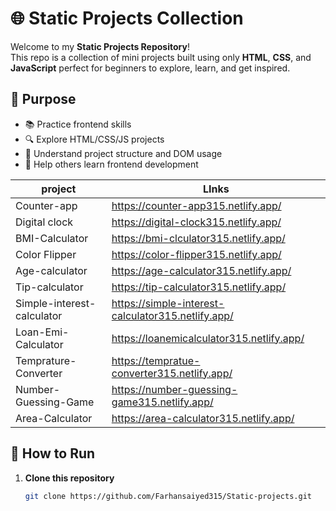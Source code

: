 # 🌐 Static Projects Collection

Welcome to my **Static Projects Repository**!  
This repo is a collection of mini projects built using only **HTML**, **CSS**, and **JavaScript**
perfect for beginners to explore, learn, and get inspired.

## 🎯 Purpose

- 📚 Practice frontend skills
- 🔍 Explore HTML/CSS/JS projects
- 🧠 Understand project structure and DOM usage
- 🤝 Help others learn frontend development


| project | LInks                                                |
|----------|--------------------------------------------------------------|
| Counter-app| https://counter-app315.netlify.app/  |
| Digital clock | https://digital-clock315.netlify.app/    |
| BMI-Calculator|https://bmi-clculator315.netlify.app/ |
| Color Flipper | https://color-flipper315.netlify.app/ |
| Age-calculator | https://age-calculator315.netlify.app/|
| Tip-calculator| https://tip-calculator315.netlify.app/|
| Simple-interest-calculator | https://simple-interest-calculator315.netlify.app/|
| Loan-Emi-Calculator| https://loanemicalculator315.netlify.app/|
| Temprature-Converter| https://tempratue-converter315.netlify.app/ |
| Number-Guessing-Game | https://number-guessing-game315.netlify.app/ |
| Area-Calculator | https://area-calculator315.netlify.app/ |
## 🚀 How to Run

1. **Clone this repository**
   ```bash
   git clone https://github.com/Farhansaiyed315/Static-projects.git

